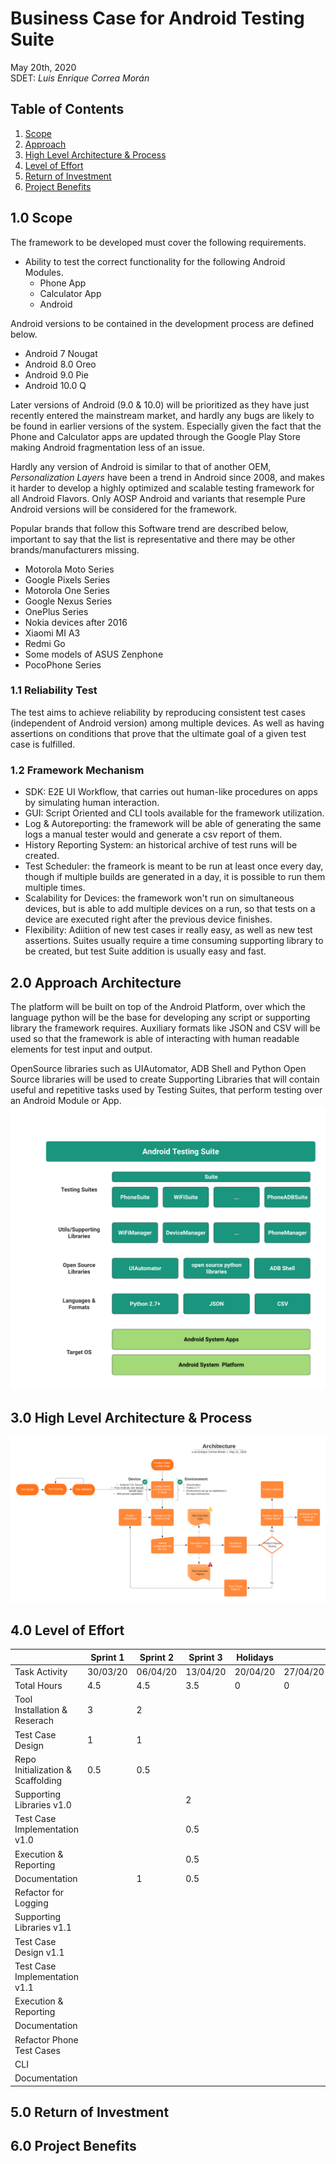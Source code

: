 # Business Case for Android Testing Suite
May 20th, 2020  
SDET: *Luis Enrique Correa Morán*

## Table of Contents
1. [Scope](#10-scope)
2. [Approach](#20-approach-architecture)
3. [High Level Architecture & Process](#30-high-level-architecture--process)
4. [Level of Effort](#40-level-of-effort)
5. [Return of Investment](#50-return-of-investment)
6. [Project Benefits](#60-project-benefits)

## 1.0 Scope
The framework to be developed must cover the following requirements.
* Ability to test the correct functionality for the following Android Modules.
    * Phone App
    * Calculator App
    * Android
    
Android versions to be contained in the development process are defined below.
* Android 7 Nougat
* Android 8.0 Oreo
* Android 9.0 Pie
* Android 10.0 Q

Later versions of Android (9.0 & 10.0) will be prioritized as they have just recently entered the mainstream market, and hardly any bugs are likely to be found in earlier versions of the system. Especially given the fact that the Phone and Calculator apps are updated through the Google Play Store making Android fragmentation less of an issue.

Hardly any version of Android is similar to that of another OEM, *Personalization Layers* have been a trend in Android since 2008, and makes it harder to develop a highly optimized and scalable testing framework for all Android Flavors. Only AOSP Android and variants that resemple Pure Android versions will be considered for the framework.

Popular brands that follow this Software trend are described below, important to say that the list is representative and there may be other brands/manufacturers missing.

* Motorola Moto Series
* Google Pixels Series
* Motorola One Series
* Google Nexus Series
* OnePlus Series
* Nokia devices after 2016
* Xiaomi MI A3
* Redmi Go
* Some models of ASUS Zenphone
* PocoPhone Series

### 1.1 Reliability Test
The test aims to achieve reliability by reproducing consistent test cases (independent of Android version) among multiple devices. As well as having assertions on conditions that prove that the ultimate goal of a given test case is fulfilled.

### 1.2 Framework Mechanism
* SDK: E2E UI Workflow, that carries out human-like procedures on apps by simulating human interaction.
* GUI: Script Oriented and CLI tools available for the framework utilization.
* Log & Autoreporting: the framework will be able of generating the same logs a manual tester would and generate a csv report of them.
* History Reporting System: an historical archive of test runs will be created.
* Test Scheduler: the frameork is meant to be run at least once every day, though if multiple builds are generated in a day, it is possible to run them multiple times.
* Scalability for Devices: the framework won't run on simultaneous devices, but is able to add multiple devices on a run, so that tests on a device are executed right after the previous device finishes.
* Flexibility: Adiition of new test cases ir really easy, as well as new test assertions. Suites usually require a time consuming supporting library to be created, but test Suite addition is usually easy and fast.

## 2.0 Approach Architecture
The platform will be built on top of the Android Platform, over which the language python will be the base for developing any script or supporting library the framework requires.
Auxiliary formats like JSON and CSV will be used so that the framework is able of interacting with human readable elements for test input and output.

OpenSource libraries such as UIAutomator, ADB Shell and Python Open Source libraries will be used to create Supporting Libraries that will contain useful and repetitive tasks used by Testing Suites, that perform testing over an Android Module or App.
![Architecture](img/architecture.png)

## 3.0 High Level Architecture & Process
![High LevelArquitecture](img/architecture_2.png)

## 4.0 Level of Effort
|                                   | Sprint 1 | Sprint 2 | Sprint 3 | Holidays |          | Sprint 4 | Sprint 5 | Sprint 8 | Summary   |      |
|-----------------------------------|----------|----------|----------|----------|----------|----------|----------|----------|-----------|------|
| Task Activity                     | 30/03/20 | 06/04/20 | 13/04/20 | 20/04/20 | 27/04/20 | 04/05/20 | 11/05/20 | 18/05/20 | Time/Task |      |
| Total Hours                       | 4.5      | 4.5      | 3.5      | 0        | 0        | 3.32     | 0.5      | 2.5      | 18.82     |      |
| Tool Installation & Reserach      | 3        | 2        |          |          |          |          |          |          | 5         | 12.5 |
| Test Case Design                  | 1        | 1        |          |          |          |          |          |          | 2         |      |
| Repo Initialization & Scaffolding | 0.5      | 0.5      |          |          |          |          |          |          | 1         |      |
| Supporting Libraries v1.0         |          |          | 2        |          |          |          |          |          | 2         |      |
| Test Case Implementation v1.0     |          |          | 0.5      |          |          |          |          |          | 0.5       |      |
| Execution & Reporting             |          |          | 0.5      |          |          |          |          |          | 0.5       |      |
| Documentation                     |          | 1        | 0.5      |          |          |          |          |          | 1.5       |      |
| Refactor for Logging              |          |          |          |          |          | 1        |          |          | 1         | 3.32 |
| Supporting Libraries v1.1         |          |          |          |          |          | 1        |          |          | 1         |      |
| Test Case Design v1.1             |          |          |          |          |          | 0.5      |          |          | 0.5       |      |
| Test Case Implementation v1.1     |          |          |          |          |          | 0.33     |          |          | 0.33      |      |
| Execution & Reporting             |          |          |          |          |          | 0.16     |          |          | 0.16      |      |
| Documentation                     |          |          |          |          |          | 0.33     |          |          | 0.33      |      |
| Refactor Phone Test Cases         |          |          |          |          |          |          | 0.5      |          | 0.5       | 3    |
| CLI                               |          |          |          |          |          |          |          | 0.5      | 0.5       |      |
| Documentation                     |          |          |          |          |          |          |          | 2        | 2         |      |

## 5.0 Return of Investment

## 6.0 Project Benefits
